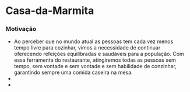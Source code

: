 # Casa-da-Marmita
### Motivação

 - Ao perceber que no mundo atual as pessoas tem cada vez menos tempo livre para cozinhar, vimos a necessidade de continuar oferecendo refeições equilíbradas e saudáveis para a população. Com essa ferramenta do restaurante, atingiremos todas as pessoas sem tempo, sem vontade e sem vontade e sem habilidade de conzinhar, garantindo sempre uma comida caseira na mesa. 
 -
 -
 
